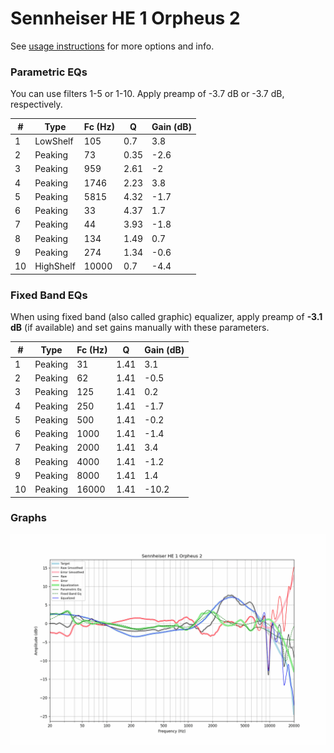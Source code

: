# Sennheiser HE 1 Orpheus 2
See [usage instructions](https://github.com/jaakkopasanen/AutoEq#usage) for more options and info.

### Parametric EQs
You can use filters 1-5 or 1-10. Apply preamp of -3.7 dB or -3.7 dB, respectively.

|   # | Type      |   Fc (Hz) |    Q |   Gain (dB) |
|-----|-----------|-----------|------|-------------|
|   1 | LowShelf  |       105 | 0.7  |         3.8 |
|   2 | Peaking   |        73 | 0.35 |        -2.6 |
|   3 | Peaking   |       959 | 2.61 |        -2   |
|   4 | Peaking   |      1746 | 2.23 |         3.8 |
|   5 | Peaking   |      5815 | 4.32 |        -1.7 |
|   6 | Peaking   |        33 | 4.37 |         1.7 |
|   7 | Peaking   |        44 | 3.93 |        -1.8 |
|   8 | Peaking   |       134 | 1.49 |         0.7 |
|   9 | Peaking   |       274 | 1.34 |        -0.6 |
|  10 | HighShelf |     10000 | 0.7  |        -4.4 |

### Fixed Band EQs
When using fixed band (also called graphic) equalizer, apply preamp of **-3.1 dB** (if available) and set gains manually with these parameters.

|   # | Type    |   Fc (Hz) |    Q |   Gain (dB) |
|-----|---------|-----------|------|-------------|
|   1 | Peaking |        31 | 1.41 |         3.1 |
|   2 | Peaking |        62 | 1.41 |        -0.5 |
|   3 | Peaking |       125 | 1.41 |         0.2 |
|   4 | Peaking |       250 | 1.41 |        -1.7 |
|   5 | Peaking |       500 | 1.41 |        -0.2 |
|   6 | Peaking |      1000 | 1.41 |        -1.4 |
|   7 | Peaking |      2000 | 1.41 |         3.4 |
|   8 | Peaking |      4000 | 1.41 |        -1.2 |
|   9 | Peaking |      8000 | 1.41 |         1.4 |
|  10 | Peaking |     16000 | 1.41 |       -10.2 |

### Graphs
![](./Sennheiser%20HE%201%20Orpheus%202.png)
